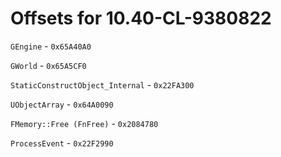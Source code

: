 # Offsets for 10.40-CL-9380822

`GEngine` - `0x65A40A0`

`GWorld` - `0x65A5CF0`

`StaticConstructObject_Internal` - `0x22FA300`

`UObjectArray` - `0x64A0090`

`FMemory::Free (FnFree)` - `0x2084780`

`ProcessEvent` - `0x22F2990`
